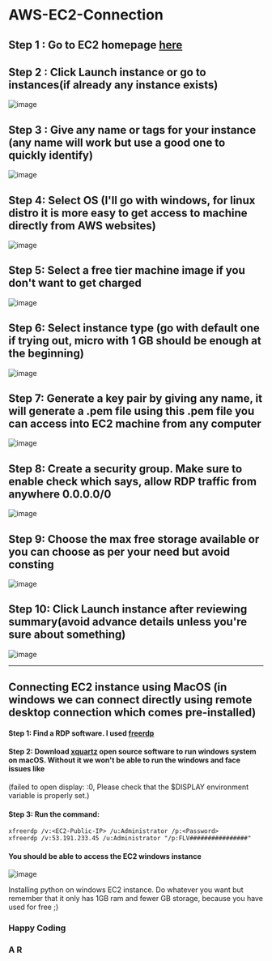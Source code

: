 # AWS-EC2-Connection

## Step 1 : Go to EC2 homepage [here](https://us-east-1.console.aws.amazon.com/ec2/home)

## Step 2 : Click Launch instance or go to instances(if already any instance exists)
![image](https://github.com/user-attachments/assets/b1d3d6a6-8bba-45cf-a759-72b2ab4bc97e)

## Step 3 : Give any name or tags for your instance (any name will work but use a good one to quickly identify)
![image](https://github.com/user-attachments/assets/003a3c08-6038-4372-8a8e-050afdc8d787)

## Step 4: Select OS (I'll go with windows, for linux distro it is more easy to get access to machine directly from AWS websites)
![image](https://github.com/user-attachments/assets/50d98b07-ec84-4317-82c5-b21edd140970)

## Step 5: Select a free tier machine image if you don't want to get charged
![image](https://github.com/user-attachments/assets/f920ed76-650d-4254-827e-4e6e594b212d)

## Step 6: Select instance type (go with default one if trying out, micro with 1 GB should be enough at the beginning)

![image](https://github.com/user-attachments/assets/39cb8102-5983-4444-9d8e-1470bac4985c)

## Step 7: Generate a key pair by giving any name, it will generate a .pem file using this .pem file you can access into EC2 machine from any computer

![image](https://github.com/user-attachments/assets/eaca4220-de8e-4b09-8246-665b984de2e0)


## Step 8: Create a security group. Make sure to enable check which says, allow RDP traffic from anywhere 0.0.0.0/0

![image](https://github.com/user-attachments/assets/a922572c-000f-4659-95f4-375fd7fe4e37)

## Step 9: Choose the max free storage available or you can choose as per your need but avoid consting
![image](https://github.com/user-attachments/assets/b6bddcaf-9008-4828-9c06-067ab1f34fcd)

## Step 10: Click Launch instance after reviewing summary(avoid advance details unless you're sure about something)

![image](https://github.com/user-attachments/assets/1ca685b3-fdda-4e36-bd07-8fb434cab5eb)


---

## Connecting EC2 instance using MacOS (in windows we can connect directly using remote desktop connection which comes pre-installed)

#### Step 1: Find a RDP software. I used [freerdp](https://www.freerdp.com/)

#### Step 2: Download [xquartz](https://www.xquartz.org/) open source software to run windows system on macOS. Without it we won't be able to run the windows and face issues like 

(failed to open display: :0, Please check that the $DISPLAY environment variable is properly set.)

#### Step 3: Run the command:
```
xfreerdp /v:<EC2-Public-IP> /u:Administrator /p:<Password>
xfreerdp /v:53.191.233.45 /u:Administrator "/p:FLV################"
```

#### You should be able to access the EC2 windows instance
![image](https://github.com/user-attachments/assets/0eb6269a-2062-4fd1-a069-8714c1b256c5)

Installing python on windows EC2 instance. Do whatever you want but remember that it only has 1GB ram and fewer GB storage, because you have used for free ;)


### Happy Coding
### A R
